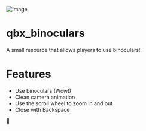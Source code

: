 ![image](https://github.com/alberttheprince/qbx_binoculars/assets/85725579/27c0e506-a579-4c45-b58d-f877979ca371)


# qbx_binoculars

A small resource that allows players to use binoculars!

# Features

- Use binoculars (Wow!)
- Clean camera animation
- Use the scroll wheel to zoom in and out
- Close with Backspace

🦆
